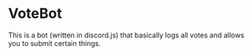 # VoteBot
This is a bot (written in discord.js) that basically logs all votes and allows you to submit certain things.
